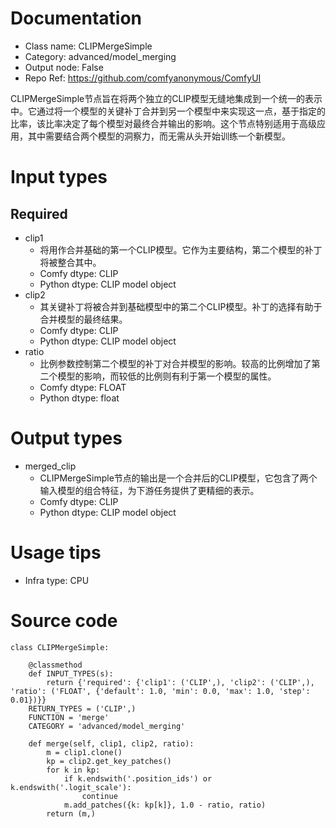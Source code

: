 # Documentation
- Class name: CLIPMergeSimple
- Category: advanced/model_merging
- Output node: False
- Repo Ref: https://github.com/comfyanonymous/ComfyUI

CLIPMergeSimple节点旨在将两个独立的CLIP模型无缝地集成到一个统一的表示中。它通过将一个模型的关键补丁合并到另一个模型中来实现这一点，基于指定的比率，该比率决定了每个模型对最终合并输出的影响。这个节点特别适用于高级应用，其中需要结合两个模型的洞察力，而无需从头开始训练一个新模型。

# Input types
## Required
- clip1
    - 将用作合并基础的第一个CLIP模型。它作为主要结构，第二个模型的补丁将被整合其中。
    - Comfy dtype: CLIP
    - Python dtype: CLIP model object
- clip2
    - 其关键补丁将被合并到基础模型中的第二个CLIP模型。补丁的选择有助于合并模型的最终结果。
    - Comfy dtype: CLIP
    - Python dtype: CLIP model object
- ratio
    - 比例参数控制第二个模型的补丁对合并模型的影响。较高的比例增加了第二个模型的影响，而较低的比例则有利于第一个模型的属性。
    - Comfy dtype: FLOAT
    - Python dtype: float

# Output types
- merged_clip
    - CLIPMergeSimple节点的输出是一个合并后的CLIP模型，它包含了两个输入模型的组合特征，为下游任务提供了更精细的表示。
    - Comfy dtype: CLIP
    - Python dtype: CLIP model object

# Usage tips
- Infra type: CPU

# Source code
```
class CLIPMergeSimple:

    @classmethod
    def INPUT_TYPES(s):
        return {'required': {'clip1': ('CLIP',), 'clip2': ('CLIP',), 'ratio': ('FLOAT', {'default': 1.0, 'min': 0.0, 'max': 1.0, 'step': 0.01})}}
    RETURN_TYPES = ('CLIP',)
    FUNCTION = 'merge'
    CATEGORY = 'advanced/model_merging'

    def merge(self, clip1, clip2, ratio):
        m = clip1.clone()
        kp = clip2.get_key_patches()
        for k in kp:
            if k.endswith('.position_ids') or k.endswith('.logit_scale'):
                continue
            m.add_patches({k: kp[k]}, 1.0 - ratio, ratio)
        return (m,)
```